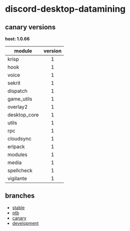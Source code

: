 # discord-desktop-datamining

## canary versions

**host: 1.0.66**

| module | version |
| ------ | :-----: |
| krisp | 1 |
| hook | 1 |
| voice | 1 |
| sekrit | 1 |
| dispatch | 1 |
| game_utils | 1 |
| overlay2 | 1 |
| desktop_core | 1 |
| utils | 1 |
| rpc | 1 |
| cloudsync | 1 |
| erlpack | 1 |
| modules | 1 |
| media | 1 |
| spellcheck | 1 |
| vigilante | 1 |

## branches

- [stable](https://github.com/OpenAsar/discord-desktop-datamining/tree/stable)
- [ptb](https://github.com/OpenAsar/discord-desktop-datamining/tree/ptb)
- [canary](https://github.com/OpenAsar/discord-desktop-datamining/tree/canary)
- [development](https://github.com/OpenAsar/discord-desktop-datamining/tree/development)
